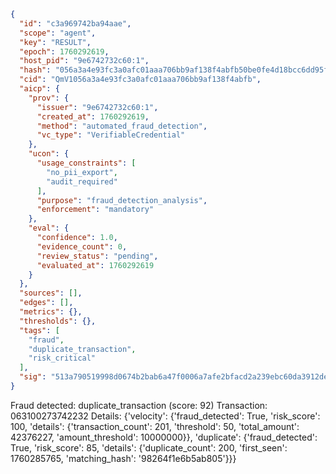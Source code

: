```json
{
  "id": "c3a969742ba94aae",
  "scope": "agent",
  "key": "RESULT",
  "epoch": 1760292619,
  "host_pid": "9e6742732c60:1",
  "hash": "056a3a4e93fc3a0afc01aaa706bb9af138f4abfb50be0fe4d18bcc6dd95fd80e",
  "cid": "QmV1056a3a4e93fc3a0afc01aaa706bb9af138f4abfb",
  "aicp": {
    "prov": {
      "issuer": "9e6742732c60:1",
      "created_at": 1760292619,
      "method": "automated_fraud_detection",
      "vc_type": "VerifiableCredential"
    },
    "ucon": {
      "usage_constraints": [
        "no_pii_export",
        "audit_required"
      ],
      "purpose": "fraud_detection_analysis",
      "enforcement": "mandatory"
    },
    "eval": {
      "confidence": 1.0,
      "evidence_count": 0,
      "review_status": "pending",
      "evaluated_at": 1760292619
    }
  },
  "sources": [],
  "edges": [],
  "metrics": {},
  "thresholds": {},
  "tags": [
    "fraud",
    "duplicate_transaction",
    "risk_critical"
  ],
  "sig": "513a790519998d0674b2bab6a47f0006a7afe2bfacd2a239ebc60da3912dea88"
}
```

Fraud detected: duplicate_transaction (score: 92)
Transaction: 063100273742232
Details: {'velocity': {'fraud_detected': True, 'risk_score': 100, 'details': {'transaction_count': 201, 'threshold': 50, 'total_amount': 42376227, 'amount_threshold': 10000000}}, 'duplicate': {'fraud_detected': True, 'risk_score': 85, 'details': {'duplicate_count': 200, 'first_seen': 1760285765, 'matching_hash': '98264f1e6b5ab805'}}}